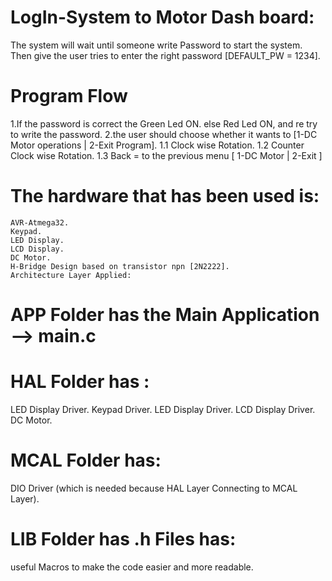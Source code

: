 # LogIn-System to Motor Dash board:
   The system will wait until someone write Password to start the system.
   Then give the user tries to enter the right password [DEFAULT_PW = 1234].
# Program Flow
1.If the password is correct the Green Led ON.
else Red Led ON, and re try to write the password.
2.the user should choose whether it wants to [1-DC Motor operations | 2-Exit Program].
1.1 Clock wise Rotation.
1.2 Counter Clock wise Rotation.
1.3 Back = to the previous menu [ 1-DC Motor | 2-Exit ]

# The hardware that has been used is:
    AVR-Atmega32.
    Keypad.
    LED Display.
    LCD Display.
    DC Motor.
    H-Bridge Design based on transistor npn [2N2222].
    Architecture Layer Applied:
# APP Folder has the Main Application --> main.c

# HAL Folder has :
  LED Display Driver.
  Keypad Driver.
  LED Display Driver.
  LCD Display Driver.
  DC Motor.
# MCAL Folder has:
  DIO Driver (which is needed because HAL Layer Connecting to MCAL Layer).
# LIB Folder has .h Files has:
  useful Macros to make the code easier and more readable.
